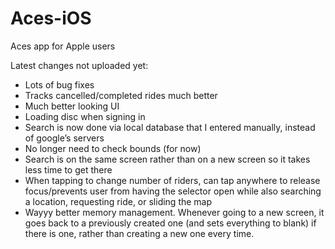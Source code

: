 # Aces-iOS
Aces app for Apple users

Latest changes not uploaded yet:

- Lots of bug fixes
- Tracks cancelled/completed rides much better
- Much better looking UI
- Loading disc when signing in
- Search is now done via local database that I entered manually, instead of google’s servers
- No longer need to check bounds (for now)
- Search is on the same screen rather than on a new screen so it takes less time to get there
- When tapping to change number of riders, can tap anywhere to release focus/prevents user from 
  having the selector open while also searching a location, requesting ride, or sliding the map
- Wayyy better memory management. Whenever going to a new screen, it goes back to a previously 
  created one (and sets everything to blank) if there is one, rather than creating a new one every time.
